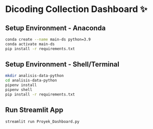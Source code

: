 # Dicoding Collection Dashboard ✨

## Setup Environment - Anaconda
```sh
conda create --name main-ds python=3.9
conda activate main-ds
pip install -r requirements.txt
```

## Setup Environment - Shell/Terminal
```sh
mkdir analisis-data-python
cd analisis-data-python
pipenv install
pipenv shell
pip install -r requirements.txt
```

## Run Streamlit App
```sh
streamlit run Proyek_Dashboard.py
```
